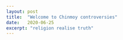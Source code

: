 ```yaml
---
layout: post
title:  "Welcome to Chinmoy controversies"
date:   2020-06-25
excerpt: "religion realise truth"
---
```

